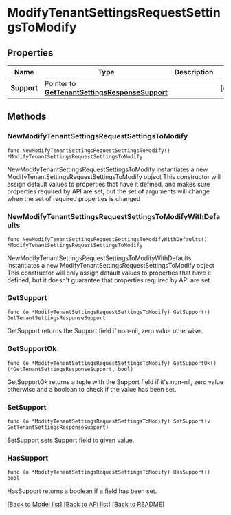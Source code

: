 # ModifyTenantSettingsRequestSettingsToModify

## Properties

Name | Type | Description | Notes
------------ | ------------- | ------------- | -------------
**Support** | Pointer to [**GetTenantSettingsResponseSupport**](GetTenantSettingsResponseSupport.md) |  | [optional] 

## Methods

### NewModifyTenantSettingsRequestSettingsToModify

`func NewModifyTenantSettingsRequestSettingsToModify() *ModifyTenantSettingsRequestSettingsToModify`

NewModifyTenantSettingsRequestSettingsToModify instantiates a new ModifyTenantSettingsRequestSettingsToModify object
This constructor will assign default values to properties that have it defined,
and makes sure properties required by API are set, but the set of arguments
will change when the set of required properties is changed

### NewModifyTenantSettingsRequestSettingsToModifyWithDefaults

`func NewModifyTenantSettingsRequestSettingsToModifyWithDefaults() *ModifyTenantSettingsRequestSettingsToModify`

NewModifyTenantSettingsRequestSettingsToModifyWithDefaults instantiates a new ModifyTenantSettingsRequestSettingsToModify object
This constructor will only assign default values to properties that have it defined,
but it doesn't guarantee that properties required by API are set

### GetSupport

`func (o *ModifyTenantSettingsRequestSettingsToModify) GetSupport() GetTenantSettingsResponseSupport`

GetSupport returns the Support field if non-nil, zero value otherwise.

### GetSupportOk

`func (o *ModifyTenantSettingsRequestSettingsToModify) GetSupportOk() (*GetTenantSettingsResponseSupport, bool)`

GetSupportOk returns a tuple with the Support field if it's non-nil, zero value otherwise
and a boolean to check if the value has been set.

### SetSupport

`func (o *ModifyTenantSettingsRequestSettingsToModify) SetSupport(v GetTenantSettingsResponseSupport)`

SetSupport sets Support field to given value.

### HasSupport

`func (o *ModifyTenantSettingsRequestSettingsToModify) HasSupport() bool`

HasSupport returns a boolean if a field has been set.


[[Back to Model list]](../README.md#documentation-for-models) [[Back to API list]](../README.md#documentation-for-api-endpoints) [[Back to README]](../README.md)


